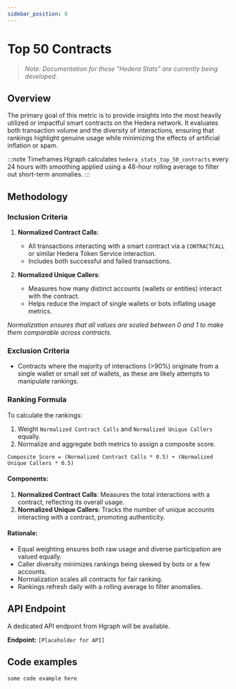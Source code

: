 ```yaml
---
sidebar_position: 8
---
```


# Top 50 Contracts

> *Note: Documentation for these "Hedera Stats" are currently being developed.*

## Overview  
The primary goal of this metric is to provide insights into the most heavily utilized or impactful smart contracts on the Hedera network. It evaluates both transaction volume and the diversity of interactions, ensuring that rankings highlight genuine usage while minimizing the effects of artificial inflation or spam.  

:::note Timeframes
Hgraph calculates `hedera_stats_top_50_contracts` every 24 hours with smoothing applied using a 48-hour rolling average to filter out short-term anomalies.
:::

## Methodology  

### Inclusion Criteria  
1. **Normalized Contract Calls**:  
   - All transactions interacting with a smart contract via a `CONTRACTCALL` or similar Hedera Token Service interaction.  
   - Includes both successful and failed transactions.  

2. **Normalized Unique Callers**:  
   - Measures how many distinct accounts (wallets or entities) interact with the contract.  
   - Helps reduce the impact of single wallets or bots inflating usage metrics.

*Normalization ensures that all values are scaled between 0 and 1 to make them comparable across contracts.*

### Exclusion Criteria  
- Contracts where the majority of interactions (>90%) originate from a single wallet or small set of wallets, as these are likely attempts to manipulate rankings.  

### Ranking Formula  
To calculate the rankings:  
1. Weight `Normalized Contract Calls` and `Normalized Unique Callers` equally.  
2. Normalize and aggregate both metrics to assign a composite score.  
  
```
Composite Score = (Normalized Contract Calls * 0.5) + (Normalized Unique Callers * 0.5)
```

#### Components:
1. **Normalized Contract Calls**: Measures the total interactions with a contract, reflecting its overall usage.
2. **Normalized Unique Callers**: Tracks the number of unique accounts interacting with a contract, promoting authenticity.

#### Rationale:
- Equal weighting ensures both raw usage and diverse participation are valued equally.
- Caller diversity minimizes rankings being skewed by bots or a few accounts.
- Normalization scales all contracts for fair ranking.
- Rankings refresh daily with a rolling average to filter anomalies.   

## API Endpoint
A dedicated API endpoint from Hgraph will be available.

**Endpoint:** `[Placeholder for API]`

## Code examples

```
some code example here
```